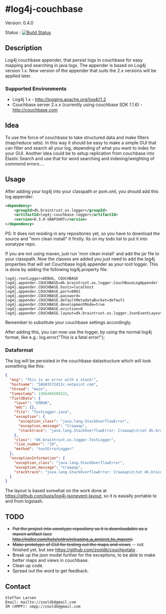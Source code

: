 #log4j-couchbase
===============

Version: 0.4.0

Status : [![Build Status](https://travis-ci.org/zooldk/log4j-couchbase.png?branch=master)](https://travis-ci.org/zooldk/log4j-couchbase)

## Description

Log4j couchbase appender, that persist logs in couchbase for easy mapping and searching in java logs.
The appender is based on Log4j version 1.x. New version of the appender that suits the 2.x versions will be applied later.

### Supported Environments

* Log4j 1.x - http://logging.apache.org/log4j/1.2
* Couchbase server 2.x.x (currently using couchbase SDK 1.1.6) - http://couchbase.com

## Idea

To use the force of couchbase to take structured data and make filters (map/reduce sets). In this way it should be easy to make a simple GUI that can filter and search all your log, depending of what you want to index for your GUI. Another idea could be to setup replication from couchbase into Elastic Search and use that for word searching and indexing/weighting of commond errors....


## Usage
After adding your log4j into your classpath or pom.xml, you should add this log appender:

```xml
<dependency>
	<groupId>dk.braintrust.os.logger</groupId>
	<artifactId>log4j-couchbase-logger</artifactId>
	<version>0.3.0-SNAPSHOT</version>
</dependency>
```
PS: It does not residing in any repositories yet, so you have to download the source and "mvn clean install" it firstly.
Its on my todo list to put it into sonatype repo.

If you are not using maven, just run 'mvn clean install' and add the jar file to your classpath.
Now the classes are added you just need to add the log4j properties that will set Couchbase log4j appender as your root logger.
This is done by adding the following log4j.property file:

```
log4j.rootLogger=DEBUG, COUCHBASE
log4j.appender.COUCHBASE=dk.braintrust.os.logger.CouchBaseLogAppender
log4j.appender.COUCHBASE.hosts=localhost
log4j.appender.COUCHBASE.port=8091
log4j.appender.COUCHBASE.password=
log4j.appender.COUCHBASE.defaultMetadataBucket=default
log4j.appender.COUCHBASE.developmentMode=true
log4j.appender.COUCHBASE.eviction=0
log4j.appender.COUCHBASE.layout=dk.braintrust.os.logger.JsonEventLayout
```

Remember to  substitute your couchbase settings accordingly.

After adding this, you can now use the logger, by using the normal log4j format, like e.g.:
log.error("This is a fatal error!");

### Dataformat

The log will be persisted in the couchbase datastructure which will look something like this:

```json
{
  "msg": "This is an error with a stack!",
  "hostname": "58b03572d12c.netpoint.com",
  "thread": "main",
  "timestamp": 1366404509322,
  "fieldData": {
    "level": "ERROR",
    "mdc": {},
    "file": "TestLogger.java",
    "exception": {
      "exception_class": "java.lang.StackOverflowError",
      "exception_message": "Craaaap",
      "stacktrace": "java.lang.StackOverflowError: Craaaap\n\tat dk.braintrust.os.logger.TestLogger.testErrorLogger(TestLogger.java:19)\n\tat sun.reflect.NativeMethodAccessorImpl.invoke0(Native Method)\n\tat sun.reflect.NativeMethodAccessorImpl.invoke(NativeMethodAccessorImpl.java:39)\n\tat sun.reflect.DelegatingMethodAccessorImpl.invoke(DelegatingMethodAccessorImpl.java:25)\n\tat java.lang.reflect.Method.invoke(Method.java:597)\n\tat org.junit.runners.model.FrameworkMethod$1.runReflectiveCall(FrameworkMethod.java:45)\n\tat org.junit.internal.runners.model.ReflectiveCallable.run(ReflectiveCallable.java:15)\n\tat org.junit.runners.model.FrameworkMethod.invokeExplosively(FrameworkMethod.java:42)\n\tat org.junit.internal.runners.statements.InvokeMethod.evaluate(InvokeMethod.java:20)\n\tat org.junit.runners.ParentRunner.runLeaf(ParentRunner.java:263)\n\tat org.junit.runners.BlockJUnit4ClassRunner.runChild(BlockJUnit4ClassRunner.java:68)\n\tat org.junit.runners.BlockJUnit4ClassRunner.runChild(BlockJUnit4ClassRunner.java:47)\n\tat org.junit.runners.ParentRunner$3.run(ParentRunner.java:231)\n\tat org.junit.runners.ParentRunner$1.schedule(ParentRunner.java:60)\n\tat org.junit.runners.ParentRunner.runChildren(ParentRunner.java:229)\n\tat org.junit.runners.ParentRunner.access$000(ParentRunner.java:50)\n\tat org.junit.runners.ParentRunner$2.evaluate(ParentRunner.java:222)\n\tat org.junit.internal.runners.statements.RunBefores.evaluate(RunBefores.java:28)\n\tat org.junit.runners.ParentRunner.run(ParentRunner.java:300)\n\tat org.eclipse.jdt.internal.junit4.runner.JUnit4TestReference.run(JUnit4TestReference.java:50)\n\tat org.eclipse.jdt.internal.junit.runner.TestExecution.run(TestExecution.java:38)\n\tat org.eclipse.jdt.internal.junit.runner.RemoteTestRunner.runTests(RemoteTestRunner.java:467)\n\tat org.eclipse.jdt.internal.junit.runner.RemoteTestRunner.runTests(RemoteTestRunner.java:683)\n\tat org.eclipse.jdt.internal.junit.runner.RemoteTestRunner.run(RemoteTestRunner.java:390)\n\tat org.eclipse.jdt.internal.junit.runner.RemoteTestRunner.main(RemoteTestRunner.java:197)"
    },
    "class": "dk.braintrust.os.logger.TestLogger",
    "line_number": "19",
    "method": "testErrorLogger"
  },
  "exceptionInformation": {
    "exception_class": "java.lang.StackOverflowError",
    "exception_message": "Craaaap",
    "stacktrace": "java.lang.StackOverflowError: Craaaap\n\tat dk.braintrust.os.logger.TestLogger.testErrorLogger(TestLogger.java:19)\n\tat sun.reflect.NativeMethodAccessorImpl.invoke0(Native Method)\n\tat sun.reflect.NativeMethodAccessorImpl.invoke(NativeMethodAccessorImpl.java:39)\n\tat sun.reflect.DelegatingMethodAccessorImpl.invoke(DelegatingMethodAccessorImpl.java:25)\n\tat java.lang.reflect.Method.invoke(Method.java:597)\n\tat org.junit.runners.model.FrameworkMethod$1.runReflectiveCall(FrameworkMethod.java:45)\n\tat org.junit.internal.runners.model.ReflectiveCallable.run(ReflectiveCallable.java:15)\n\tat org.junit.runners.model.FrameworkMethod.invokeExplosively(FrameworkMethod.java:42)\n\tat org.junit.internal.runners.statements.InvokeMethod.evaluate(InvokeMethod.java:20)\n\tat org.junit.runners.ParentRunner.runLeaf(ParentRunner.java:263)\n\tat org.junit.runners.BlockJUnit4ClassRunner.runChild(BlockJUnit4ClassRunner.java:68)\n\tat org.junit.runners.BlockJUnit4ClassRunner.runChild(BlockJUnit4ClassRunner.java:47)\n\tat org.junit.runners.ParentRunner$3.run(ParentRunner.java:231)\n\tat org.junit.runners.ParentRunner$1.schedule(ParentRunner.java:60)\n\tat org.junit.runners.ParentRunner.runChildren(ParentRunner.java:229)\n\tat org.junit.runners.ParentRunner.access$000(ParentRunner.java:50)\n\tat org.junit.runners.ParentRunner$2.evaluate(ParentRunner.java:222)\n\tat org.junit.internal.runners.statements.RunBefores.evaluate(RunBefores.java:28)\n\tat org.junit.runners.ParentRunner.run(ParentRunner.java:300)\n\tat org.eclipse.jdt.internal.junit4.runner.JUnit4TestReference.run(JUnit4TestReference.java:50)\n\tat org.eclipse.jdt.internal.junit.runner.TestExecution.run(TestExecution.java:38)\n\tat org.eclipse.jdt.internal.junit.runner.RemoteTestRunner.runTests(RemoteTestRunner.java:467)\n\tat org.eclipse.jdt.internal.junit.runner.RemoteTestRunner.runTests(RemoteTestRunner.java:683)\n\tat org.eclipse.jdt.internal.junit.runner.RemoteTestRunner.run(RemoteTestRunner.java:390)\n\tat org.eclipse.jdt.internal.junit.runner.RemoteTestRunner.main(RemoteTestRunner.java:197)"
  }
}
```
The layout is based somwhat on the work done at https://github.com/lusis/log4j-jsonevent-layout, so it is easially portable to and from logstash.

## TODO
* ~~Put the project into sonotype repository so it is downloadable as a maven artifact (see http://jroller.com/holy/entry/releasing_a_project_to_maven).~~
* ~~Make prototype of GUI for testing out the maps and views~~ -- not finished yet, but see https://github.com/zooldk/couchpotato .
* Break up the json model further for the exceptions, to be able to make better maps and views in couchbase.
* Clean up code.
* Spread out the word to get feedback.

## Contact
```
Steffen Larsen
Email: mailto://zooldk@gmail.com
IM (XMPP): xmpp://zooldk@gmail.com
```
